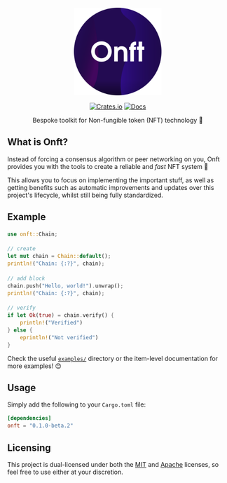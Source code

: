 <p align="center">
    <a href="https://github.com/Owez/onft"><img src="logo.png" width=200></a>
</p>
<p align="center">
    <a href="https://crates.io/crates/onft"><img src="https://img.shields.io/crates/v/onft.svg" alt="Crates.io"></a>
    <a href="https://docs.rs/onft/"><img src="https://docs.rs/onft/badge.svg" alt="Docs"></a>
</p>
<p align="center">
    Bespoke toolkit for Non-fungible token (NFT) technology 🚀
</p>

## What is Onft?

Instead of forcing a consensus algorithm or peer networking on you, Onft provides you with the tools to create a reliable and *fast* NFT system 👐

This allows you to focus on implementing the important stuff, as well as getting benefits such as automatic improvements and updates over this project's lifecycle, whilst still being fully standardized.

## Example

```rust
use onft::Chain;

// create
let mut chain = Chain::default();
println!("Chain: {:?}", chain);

// add block
chain.push("Hello, world!").unwrap();
println!("Chain: {:?}", chain);

// verify
if let Ok(true) = chain.verify() {
    println!("Verified")
} else {
    eprintln!("Not verified")
}
```

Check the useful [`examples/`](https://github.com/Owez/onft/tree/master/examples) directory or the item-level documentation for more examples! 😊

## Usage

Simply add the following to your `Cargo.toml` file:

```toml
[dependencies]
onft = "0.1.0-beta.2"
```

## Licensing

This project is dual-licensed under both the [MIT](https://en.wikipedia.org/wiki/MIT_License) and [Apache](https://en.wikipedia.org/wiki/Apache_License) licenses, so feel free to use either at your discretion.
